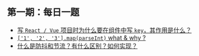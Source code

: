 ## 第一期：每日一题

- [写 `React / Vue` 项目时为什么要在组件中写 `key`，其作用是什么？](../data/001.md)
- [`['1', '2', '3'].map(parseInt)` what & why ?](../data/002.md)
- [什么是防抖和节流？有什么区别？如何实现？](../data/003.md)